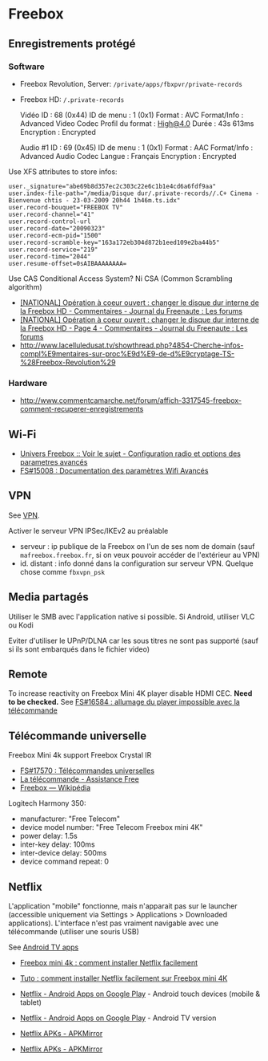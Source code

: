 # Freebox

## Enregistrements protégé

### Software


- Freebox Revolution, Server: `/private/apps/fbxpvr/private-records`
- Freebox HD: `/.private-records`
 
	Vidéo
	ID : 68 (0x44)
	ID de menu : 1 (0x1)
	Format : AVC
	Format/Info : Advanced Video Codec
	Profil du format : High@4.0
	Durée : 43s 613ms
	Encryption : Encrypted

	Audio #1
	ID : 69 (0x45)
	ID de menu : 1 (0x1)
	Format : AAC
	Format/Info : Advanced Audio Codec
	Langue : Français
	Encryption : Encrypted

Use XFS attributes to store infos:

	user._signature="abe69b8d357ec2c303c22e6c1b1e4cd6a6fdf9aa"
	user.index-file-path="/media/Disque dur/.private-records//.C+ Cinema - Bienvenue chtis - 23-03-2009 20h44 1h46m.ts.idx"
	user.record-bouquet="FREEBOX TV"
	user.record-channel="41"
	user.record-control-url
	user.record-date="20090323"
	user.record-ecm-pid="1500"
	user.record-scramble-key="163a172eb304d872b1eed109e2ba44b5"
	user.record-service="219"
	user.record-time="2044"
	user.resume-offset=0sAIBAAAAAAAA=

Use CAS Conditional Access System? Ni CSA (Common Scrambling algorithm)

- [\[NATIONAL\] Opération à coeur ouvert : changer le disque dur interne de la Freebox HD - Commentaires - Journal du Freenaute : Les forums](https://www.journaldufreenaute.fr/forum/index.php?/topic/1201-national-op%C3%A9ration-%C3%A0-coeur-ouvert-changer-le-disque-dur-interne-de-la-freebox-hd/)
- [\[NATIONAL\] Opération à coeur ouvert : changer le disque dur interne de la Freebox HD - Page 4 - Commentaires - Journal du Freenaute : Les forums](https://www.journaldufreenaute.fr/forum/index.php?/topic/1201-national-op%C3%A9ration-%C3%A0-coeur-ouvert-changer-le-disque-dur-interne-de-la-freebox-hd/&page=4&tab=comments#comment-54806)
- http://www.lacelluledusat.tv/showthread.php?4854-Cherche-infos-compl%E9mentaires-sur-proc%E9d%E9-de-d%E9cryptage-TS-%28Freebox-Revolution%29

### Hardware

- http://www.commentcamarche.net/forum/affich-3317545-freebox-comment-recuperer-enregistrements

## Wi-Fi

- [Univers Freebox :: Voir le sujet - Configuration radio et options des parametres avancés](http://forum.universfreebox.com/viewtopic.php?p=441970&sid=328e17ef854d486c10cfc18f7c610ab0#441970)
- [FS#15008 : Documentation des paramètres Wifi Avancés](http://dev.freebox.fr/bugs/task/15008)

## VPN

See [VPN](VPN).

Activer le serveur VPN IPSec/IKEv2 au préalable

- serveur : ip publique de la Freebox on l'un de ses nom de domain (sauf `mafreebox.freebox.fr`, si on veux pouvoir accéder de l'extérieur au VPN)
- id. distant : info donné dans la configuration sur serveur VPN. Quelque chose comme `fbxvpn_psk`

## Media partagés

Utiliser le SMB avec l'application native si possible. Si Android, utiliser VLC ou Kodi

Eviter d'utiliser le UPnP/DLNA car les sous titres ne sont pas supporté (sauf si ils sont embarqués dans le fichier video)

## Remote

To increase reactivity on Freebox Mini 4K player disable HDMI CEC. **Need to be checked.** See [FS#16584 : allumage du player impossible avec la télécommande](http://dev.freebox.fr/bugs/task/16584)

## Télécommande universelle

Freebox Mini 4k support Freebox Crystal IR

- [FS#17570 : Télécommandes universelles](https://dev.freebox.fr/bugs/task/17570)
- [La télécommande - Assistance Free](http://www.free.fr/assistance/91.html)
- [Freebox — Wikipédia](https://fr.wikipedia.org/wiki/Freebox)

Logitech Harmony 350:
- manufacturer: "Free Telecom"
- device model number: "Free Telecom Freebox mini 4K"
- power delay: 1.5s
- inter-key delay: 100ms
- inter-device delay: 500ms
- device command repeat: 0

## Netflix

L'application "mobile" fonctionne, mais n'apparait pas sur le launcher (accessible uniquement via Settings > Applications > Downloaded applications). L'interface n'est pas vraiment navigable avec une télécommande (utiliser une souris USB)

See [Android TV apps](Android#android-tv-apps)

- [Freebox mini 4k : comment installer Netflix facilement](http://www.universfreebox.com/article/35826/Freebox-mini-4k-comment-installer-Netflix-facilement)
- [Tuto : comment installer Netflix facilement sur Freebox mini 4K](http://www.universfreebox.com/article/40235/Tuto-comment-installer-Netflix-facilement-sur-Freebox-mini-4K)

- [Netflix - Android Apps on Google Play](https://play.google.com/store/apps/details?id=com.netflix.ninja) - Android touch devices (mobile & tablet)
- [Netflix - Android Apps on Google Play](https://play.google.com/store/apps/details?id=com.netflix.mediaclient) - Android TV version
- [Netflix APKs - APKMirror](https://www.apkmirror.com/apk/netflix-inc/netflix/)
- [Netflix APKs - APKMirror](https://www.apkmirror.com/apk/netflix-inc/netflix-android-tv/)